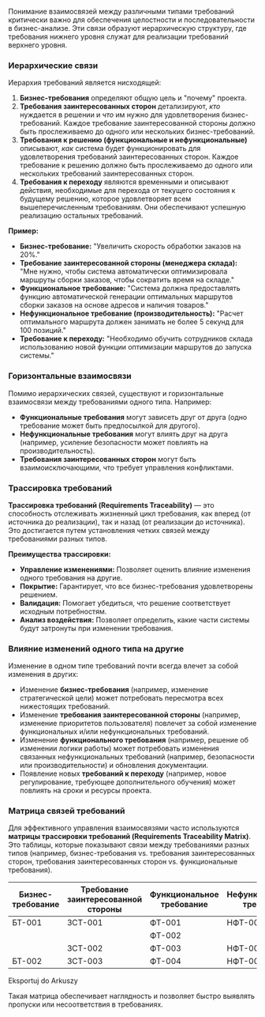 Понимание взаимосвязей между различными типами требований критически важно для обеспечения целостности и последовательности в бизнес-анализе. Эти связи образуют иерархическую структуру, где требования нижнего уровня служат для реализации требований верхнего уровня.

### Иерархические связи

Иерархия требований является нисходящей:

1. **Бизнес-требования** определяют общую цель и "почему" проекта.
2. **Требования заинтересованных сторон** детализируют, _кто_ нуждается в решении и _что_ им нужно для удовлетворения бизнес-требований. Каждое требование заинтересованной стороны должно быть прослеживаемо до одного или нескольких бизнес-требований.
3. **Требования к решению (функциональные и нефункциональные)** описывают, _как_ система будет функционировать для удовлетворения требований заинтересованных сторон. Каждое требование к решению должно быть прослеживаемо до одного или нескольких требований заинтересованных сторон.
4. **Требования к переходу** являются временными и описывают действия, необходимые для перехода от текущего состояния к будущему решению, которое удовлетворяет всем вышеперечисленным требованиям. Они обеспечивают успешную реализацию остальных требований.
    

**Пример:**

- **Бизнес-требование:** "Увеличить скорость обработки заказов на 20%."
- **Требование заинтересованной стороны (менеджера склада):** "Мне нужно, чтобы система автоматически оптимизировала маршруты сборки заказов, чтобы сократить время на складе."
- **Функциональное требование:** "Система должна предоставлять функцию автоматической генерации оптимальных маршрутов сборки заказов на основе адресов и наличия товаров."
- **Нефункциональное требование (производительность):** "Расчет оптимального маршрута должен занимать не более 5 секунд для 100 позиций."
- **Требование к переходу:** "Необходимо обучить сотрудников склада использованию новой функции оптимизации маршрутов до запуска системы."
    

### Горизонтальные взаимосвязи

Помимо иерархических связей, существуют и горизонтальные взаимосвязи между требованиями одного типа. Например:

- **Функциональные требования** могут зависеть друг от друга (одно требование может быть предпосылкой для другого).
- **Нефункциональные требования** могут влиять друг на друга (например, усиление безопасности может повлиять на производительность).
- **Требования заинтересованных сторон** могут быть взаимоисключающими, что требует управления конфликтами.
    

### Трассировка требований

**Трассировка требований (Requirements Traceability)** — это способность отслеживать жизненный цикл требования, как вперед (от источника до реализации), так и назад (от реализации до источника). Это достигается путем установления четких связей между требованиями разных типов.

**Преимущества трассировки:**

- **Управление изменениями:** Позволяет оценить влияние изменения одного требования на другие.
- **Покрытие:** Гарантирует, что все бизнес-требования удовлетворены решением.
- **Валидация:** Помогает убедиться, что решение соответствует исходным потребностям.
- **Анализ воздействия:** Позволяет определить, какие части системы будут затронуты при изменении требования.
    

### Влияние изменений одного типа на другие

Изменение в одном типе требований почти всегда влечет за собой изменения в других:

- Изменение **бизнес-требования** (например, изменение стратегической цели) может потребовать пересмотра всех нижестоящих требований.
- Изменение **требования заинтересованной стороны** (например, изменение приоритетов пользователя) повлечет за собой изменение функциональных и/или нефункциональных требований.
- Изменение **функционального требования** (например, решение об изменении логики работы) может потребовать изменения связанных нефункциональных требований (например, безопасности или производительности) и обновления документации.
- Появление новых **требований к переходу** (например, новое регулирование, требующее дополнительного обучения) может повлиять на сроки и ресурсы проекта.
    

### Матрица связей требований

Для эффективного управления взаимосвязями часто используются **матрицы трассировки требований (Requirements Traceability Matrix)**. Это таблицы, которые показывают связи между требованиями разных типов (например, бизнес-требования vs. требования заинтересованных сторон, требования заинтересованных сторон vs. функциональные требования).

|Бизнес-требование|Требование заинтересованной стороны|Функциональное требование|Нефункциональное требование|Тестовый сценарий|
|---|---|---|---|---|
|БТ-001|ЗСТ-001|ФТ-001|НФТ-001|ТС-001|
|||ФТ-002||ТС-002|
||ЗСТ-002|ФТ-003|НФТ-002|ТС-003|
|БТ-002|ЗСТ-003|ФТ-004|НФТ-003|ТС-004|

Eksportuj do Arkuszy

Такая матрица обеспечивает наглядность и позволяет быстро выявлять пропуски или несоответствия в требованиях.